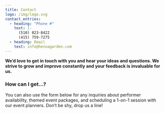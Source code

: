 ```yaml
---
title: Contact
logo: /img/logo.svg
contact_entries:
  - heading: "Phone #"
    text: |-
      (510) 823-8422  
      (415) 759-7275
  - heading: Email
    text: info@hennagarden.com
---
```

**We’d love to get in touch with you and hear your ideas and questions. We strive to grow and improve constantly and your feedback is invaluable for us.**

<h3 class="f4 b lh-title mb2">How can I get…?</h3>

You can also use the form below for any inquiries about performer
availability, themed event packages, and scheduling a 1-on-1 session
with our event planners. Don’t be shy, drop us a line!